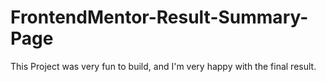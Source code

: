 # FrontendMentor-Result-Summary-Page
This Project was very fun to build, and I'm very happy with the final result.
